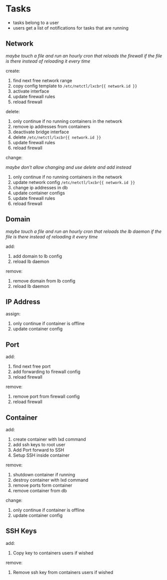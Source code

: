 Tasks
=====

  - tasks belong to a user
  - users get a list of notifications for tasks that are running

Network
-------

*maybe touch a file and run an hourly cron that reloads the firewall if the file is there instead of reloading it every time*

create:

  1. find next free network range
  2. copy config template to `/etc/netctl/lxcbr{{ network.id }}`
  3. activate interface
  4. update firewall rules
  5. reload firewall

delete:

  1. only continue if no running containers in the network
  2. remove ip addresses from containers
  3. deactivate bridge interface
  4. delete `/etc/netctl/lxcbr{{ network.id }}`
  5. update firewall rules
  6. reload firewall

change:

*maybe don't allow changing and use delete and add instead*

  1. only continue if no running containers in the network
  2. update network config `/etc/netctl/lxcbr{{ network.id }}`
  3. change ip addresses in db
  4. update container configs
  5. update firewall rules
  6. reload firewall

Domain
------

*maybe touch a file and run an hourly cron that reloads the lb daemon if the file is there instead of reloading it every time*

add:

  1. add domain to lb config
  2. reload lb daemon

remove:

  1. remove domain from lb config
  2. reload lb daemon

IP Address
----------

assign:

  1. only continue if container is offline
  2. update container config

Port
----

add:

  1. find next free port
  2. add forwarding to firewall config
  3. reload firewall

remove:

  1. remove port from firewall config
  2. reload firewall

Container
---------

add:

  1. create container with lxd command
  2. add ssh keys to root user
  3. Add Port forward to SSH
  4. Setup SSH inside container

remove:

  1. shutdown container if running
  2. destroy container with lxd command
  3. remove ports form container
  4. remove container from db

change:

  1. only continue if container is offline
  2. update container config

SSH Keys
--------

add:

  1. Copy key to containers users if wished

remove:

  1. Remove ssh key from containers users if wished

